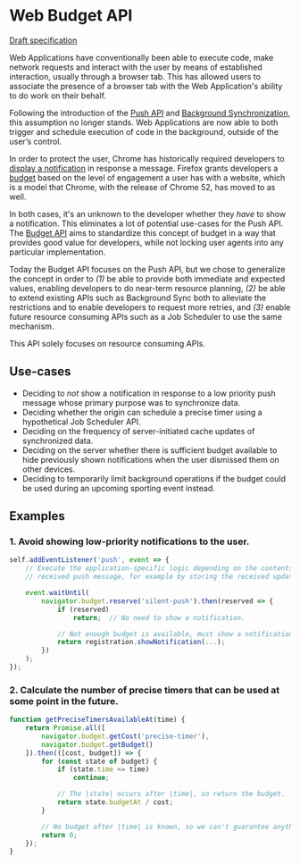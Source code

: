 # Web Budget API
[Draft specification](https://beverloo.github.io/budget-api/)

Web Applications have conventionally been able to execute code, make network requests and interact
with the user by means of established interaction, usually through a browser tab. This has allowed
users to associate the presence of a browser tab with the Web Application's ability to do work on
their behalf.

Following the introduction of the [Push API](https://w3c.github.io/push-api/) and
[Background Synchronization](https://wicg.github.io/BackgroundSync/spec/), this assumption no longer
stands. Web Applications are now able to both trigger and schedule execution of code in the
background, outside of the user’s control.

In order to protect the user, Chrome has historically required developers to
[display a notification](https://notifications.spec.whatwg.org/) in response a message. Firefox
grants developers a [budget](https://docs.google.com/document/d/1yYUB4nn9Hu6vPHKp_eN_kXOG47gjteEv8QIf_l18q4w/view)
based on the level of engagement a user has with a website, which is a model that Chrome, with the
release of Chrome 52, has moved to as well.

In both cases, it's an unknown to the developer whether they _have_ to show a notification. This
eliminates a lot of potential use-cases for the Push API. The
[Budget API](https://beverloo.github.io/budget-api/) aims to standardize this concept of budget in
a way that provides good value for developers, while not locking user agents into any particular
implementation.

Today the Budget API focuses on the Push API, but we chose to generalize the concept in order to
_(1)_ be able to provide both immediate and expected values, enabling developers to do near-term
resource planning, _(2)_ be able to extend existing APIs such as Background Sync both to alleviate
the restrictions and to enable developers to request more retries, and _(3)_ enable future resource
consuming APIs such as a Job Scheduler to use the same mechanism.

This API solely focuses on resource consuming APIs.

## Use-cases
  - Deciding to _not_ show a notification in response to a low priority push message whose primary
    purpose was to synchronize data.
  - Deciding whether the origin can schedule a precise timer using a hypothetical Job Scheduler API.
  - Deciding on the frequency of server-initiated cache updates of synchronized data.
  - Deciding on the server whether there is sufficient budget available to hide previously shown
    notifications when the user dismissed them on other devices.
  - Deciding to temporarily limit background operations if the budget could be used during an
    upcoming sporting event instead.

## Examples

### 1. Avoid showing low-priority notifications to the user.
```javascript
self.addEventListener('push', event => {
    // Execute the application-specific logic depending on the contents of the
    // received push message, for example by storing the received update.

    event.waitUntil(
        navigator.budget.reserve('silent-push').then(reserved => {
            if (reserved)
                return;  // No need to show a notification.

            // Not enough budget is available, must show a notification.
            return registration.showNotification(...);
        })
    );
});
```

### 2. Calculate the number of precise timers that can be used at some point in the future.
```javascript
function getPreciseTimersAvailableAt(time) {
    return Promise.all([
        navigator.budget.getCost('precise-timer'),
        navigator.budget.getBudget()
    ]).then(([cost, budget]) => {
        for (const state of budget) {
            if (state.time <= time)
                continue;

            // The |state| occurs after |time|, so return the budget.
            return state.budgetAt / cost;
        }

        // No budget after |time| is known, so we can't guarantee anything.
        return 0;
    });
}
```
